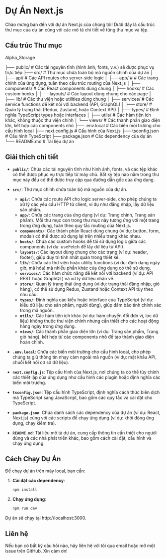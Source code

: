 # Dự Án Next.js

Chào mừng bạn đến với dự án Next.js của chúng tôi! Dưới đây là cấu trúc thư mục của dự án cùng với các mô tả chi tiết về từng thư mục và tệp.

## Cấu trúc Thư mục

Alpha_Storage

├── public/               # Các tài nguyên tĩnh (hình ảnh, fonts, v.v.) sẽ được phục vụ trực tiếp
├── src/                  # Thư mục chứa toàn bộ mã nguồn chính của dự án
│   ├── api/              # Các API routes cho server-side logic
│   ├── app/              # # Các trang chính của ứng dụng, tuân theo cấu trúc routing của Next.js
│   ├── components/       # Các React components dùng chung
│   ├── hooks/            # Các custom hooks
│   ├── layouts/          # Các layout dùng chung cho các page
│   ├── lib/              # Các thư viện hoặc utilities dùng chung
│   ├── services/         # Các service functions để kết nối với backend (API, GraphQL)
│   ├── store/            # Quản lý trạng thái (Redux, Zustand, hoặc Context API)
│   ├── types/            # Định nghĩa TypeScript types hoặc interfaces
│   ├── utils/            # Các hàm tiện ích khác, không thuộc thư viện chính
│   └── views/            # Các thành phần giao diện lớn, kết hợp các components nhỏ
├── .env.local            # Các biến môi trường cho cấu hình local
├── next.config.js        # Cấu hình của Next.js
├── tsconfig.json         # Cấu hình TypeScript
├── package.json          # Các dependency của dự án
└── README.md             # Tài liệu dự án


## Giải thích chi tiết

- **`public/`**: Chứa các tài nguyên tĩnh như hình ảnh, fonts, và các tệp khác có thể được phục vụ trực tiếp từ máy chủ. Bất kỳ tệp nào nằm trong thư mục này đều có thể được truy cập qua đường dẫn gốc của ứng dụng.

- **`src/`**: Thư mục chính chứa toàn bộ mã nguồn của dự án.
  - **`api/`**: Chứa các route API cho logic server-side, cho phép chúng ta xử lý các yêu cầu HTTP từ client, ví dụ như đăng nhập, lấy dữ liệu sản phẩm.
  - **`app/`**: Chứa các trang của ứng dụng (ví dụ: Trang chính, Trang sản phẩm). Mỗi thư mục con trong thư mục này tương ứng với một trang trong ứng dụng, tuân theo quy tắc routing của Next.js.
  - **`components/`**: Các thành phần React dùng chung (ví dụ: button, form, modal) có thể được sử dụng lại trên nhiều trang khác nhau.
  - **`hooks/`**: Chứa các custom hooks để tái sử dụng logic giữa các components (ví dụ: useFetch để lấy dữ liệu từ API).
  - **`layouts/`**: Các layout dùng chung cho các trang (ví dụ: header, footer), giúp duy trì tính nhất quán trong thiết kế.
  - **`lib/`**: Chứa các thư viện hoặc utility functions (ví dụ: định dạng ngày giờ, mã hóa) mà nhiều phần khác của ứng dụng có thể sử dụng.
  - **`services/`**: Các hàm chức năng để kết nối với backend (ví dụ: API REST hoặc GraphQL) và xử lý dữ liệu nhận về.
  - **`store/`**: Quản lý trạng thái ứng dụng (ví dụ: trạng thái đăng nhập, giỏ hàng), có thể sử dụng Redux, Zustand hoặc Context API tùy theo nhu cầu.
  - **`types/`**: Định nghĩa các kiểu hoặc interface của TypeScript (ví dụ: kiểu dữ liệu cho sản phẩm, người dùng), giúp đảm bảo tính chính xác trong mã nguồn.
  - **`utils/`**: Các hàm tiện ích khác (ví dụ: hàm chuyển đổi đơn vị, lọc dữ liệu) không thuộc thư viện chính nhưng cần thiết cho các hoạt động hàng ngày trong ứng dụng.
  - **`views/`**: Các thành phần giao diện lớn (ví dụ: Trang sản phẩm, Trang giỏ hàng), kết hợp từ các components nhỏ để tạo thành giao diện hoàn chỉnh.

- **`.env.local`**: Chứa các biến môi trường cho cấu hình local, cho phép chúng ta giữ thông tin nhạy cảm ngoài mã nguồn (ví dụ: mật khẩu API, chuỗi kết nối cơ sở dữ liệu).

- **`next.config.js`**: Tệp cấu hình của Next.js, nơi chúng ta có thể tùy chỉnh các thiết lập của ứng dụng như cấu hình các plugin hoặc định nghĩa các biến môi trường.

- **`tsconfig.json`**: Tệp cấu hình TypeScript, định nghĩa cách thức biên dịch mã TypeScript sang JavaScript, bao gồm các quy tắc và cài đặt cho TypeScript.

- **`package.json`**: Chứa danh sách các dependency của dự án (ví dụ: React, Next.js) cùng với các scripts để chạy ứng dụng (ví dụ: khởi động ứng dụng, chạy kiểm tra).

- **`README.md`**: Tài liệu mô tả dự án, cung cấp thông tin cần thiết cho người dùng và các nhà phát triển khác, bao gồm cách cài đặt, cấu hình và chạy ứng dụng.

## Cách Chạy Dự Án

Để chạy dự án trên máy local, bạn cần:

1. **Cài đặt các dependency**:  
   ```bash
   npm install

2. **Chạy ứng dụng**:  
   ```bash
   npm run dev

Dự án sẽ chạy tại http://localhost:3000.

## Liên hệ

Nếu bạn có bất kỳ câu hỏi nào, hãy liên hệ với tôi qua email hoặc mở một issue trên GitHub.
Xin cảm ơn!